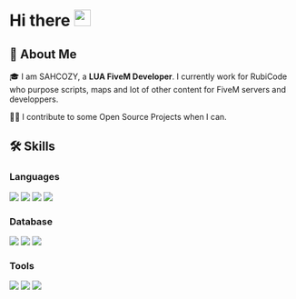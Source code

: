 # Hi there <img src="https://media.giphy.com/media/hvRJCLFzcasrR4ia7z/giphy.gif" width="29px" height="29px">

## 🚀 About Me

🎓 I am SAHCOZY, a **LUA FiveM Developer**. I currently work for RubiCode who purpose scripts, maps and lot of other content for FiveM servers and developpers.

👨‍💻 I contribute to some Open Source Projects when I can.

## 🛠️ Skills

### Languages
<img src='https://img.shields.io/badge/Lua-2C2D72?style=for-the-badge&logo=lua&logoColor=white'>
<img src="https://img.shields.io/badge/JavaScript-F7DF1E?style=for-the-badge&logo=javascript&logoColor=black">
<img src="https://img.shields.io/badge/jQuery-0769AD?style=for-the-badge&logo=jquery&logoColor=white">
<img src="https://img.shields.io/badge/Python-3776AB?style=for-the-badge&logo=python&logoColor=white">

### Database
<img src="https://img.shields.io/badge/MySQL-005C84?style=for-the-badge&logo=mysql&logoColor=white">
<img src="https://img.shields.io/badge/MariaDB-003545?style=for-the-badge&logo=mariadb&logoColor=white">
<img src="https://img.shields.io/badge/MongoDB-4EA94B?style=for-the-badge&logo=mongodb&logoColor=white">

### Tools
<img src="https://img.shields.io/badge/GIT-E44C30?style=for-the-badge&logo=git&logoColor=white">
<img src="https://img.shields.io/badge/Visual_Studio_Code-0078D4?style=for-the-badge&logo=visual%20studio%20code&logoColor=white">
<img src="https://img.shields.io/badge/Hyper-000000?style=for-the-badge&logo=hyper&logoColor=white">
